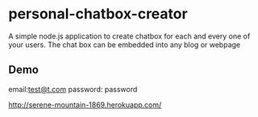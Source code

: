 personal-chatbox-creator
========================

A simple node.js application to create chatbox for each and every one of your users. The chat box can be embedded into any blog or webpage

Demo 
-----
email:test@t.com
password: password

http://serene-mountain-1869.herokuapp.com/
